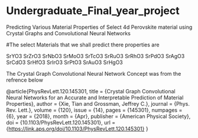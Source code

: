 # Undergraduate_Final_year_project
Predicting Various Material Properties of Select 4d Perovskite material using Crystal Graphs and Convolutional Neural Networks


#The select Materials that we shall predict there properties are 

SrYO3
SrZrO3
SrNbO3
SrMoO3
SrTcO3
SrRuO3
SrRhO3
SrPdO3
SrAgO3
SrCdO3
SrHfO3
SrIrO3
SrPtO3
SrAuO3
SrHgO3

The Crystal Graph Convolutional Neural Network Concept was from the refrence below

@article{PhysRevLett.120.145301,
  title = {Crystal Graph Convolutional Neural Networks for an Accurate and Interpretable Prediction of Material Properties},
  author = {Xie, Tian and Grossman, Jeffrey C.},
  journal = {Phys. Rev. Lett.},
  volume = {120},
  issue = {14},
  pages = {145301},
  numpages = {6},
  year = {2018},
  month = {Apr},
  publisher = {American Physical Society},
  doi = {10.1103/PhysRevLett.120.145301},
  url = {https://link.aps.org/doi/10.1103/PhysRevLett.120.145301}
}
